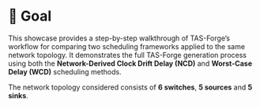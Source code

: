 # 🥅 Goal
This showcase provides a step-by-step walkthrough of TAS-Forge’s workflow for comparing two scheduling frameworks applied to the same network topology. It demonstrates the full TAS-Forge generation process using both the **Network-Derived Clock Drift Delay (NCD)** and **Worst-Case Delay (WCD)** scheduling methods.

The network topology considered consists of **6 switches**, **5 sources** and **5 sinks**.  
